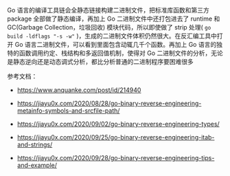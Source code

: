 Go 语言的编译工具链会全静态链接构建二进制文件，把标准库函数和第三方 package 全部做了静态编译，再加上 Go 二进制文件中还打包进去了 runtime 和 GC(Garbage Collection，垃圾回收) 模块代码，所以即使做了 strip 处理( `go build -ldflags "-s -w"` )，生成的二进制文件体积仍然很大。在反汇编工具中打开 Go 语言二进制文件，可以看到里面包含动辄几千个函数。再加上 Go 语言的独特的函数调用约定、栈结构和多返回值机制，使得对 Go 二进制文件的分析，无论是静态逆向还是动态调式分析，都比分析普通的二进制程序要困难很多

参考文档：

- <https://www.anquanke.com/post/id/214940>
- <https://jiayu0x.com/2020/08/28/go-binary-reverse-engineering-metainfo-symbols-and-srcfile-path/>

- <https://jiayu0x.com/2020/09/02/go-binary-reverse-engineering-types/>
- <https://jiayu0x.com/2020/09/25/go-binary-reverse-engineering-itab-and-strings/>
- <https://jiayu0x.com/2020/09/28/go-binary-reverse-engineering-tips-and-example/>
